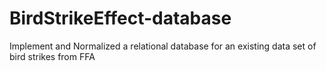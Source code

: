 # BirdStrikeEffect-database
Implement and Normalized a relational database for an existing data set of bird strikes from FFA

